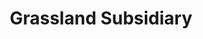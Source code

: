 ---
order: 7
title: "Grassland Subsidiary"
image: "assets/images/2015/02/grassland_subsidiary_thumbnail2-495x400.jpg"
link: "http://www.mobilenowgroup.com/work/grassland-subsidiary/"
support: "html5"
category: "finance_sort"
---